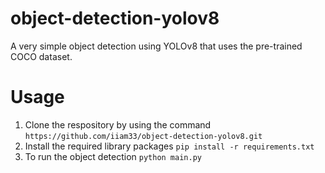 # object-detection-yolov8
A very simple object detection using YOLOv8 that uses the pre-trained COCO dataset. 

# Usage
1. Clone the respository by using the command ```https://github.com/iiam33/object-detection-yolov8.git```
2. Install the required library packages ```pip install -r requirements.txt```
3. To run the object detection ```python main.py```
